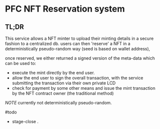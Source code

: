 # PFC NFT Reservation system

## TL;DR
This service allows a NFT minter to upload their minting details in a secure fashion to a centralized db.
users can then 'reserve' a NFT in a deterministically pseudo-random way (seed is based on wallet address), 

once reserved, we either returned a signed version of the meta-data which can be used to:
- execute the mint directly by the end user.
- allow the end user to sign the overall transaction, with the service submitting the transaction via their own private LCD
- check for payment by some other means and issue the mint transaction by the NFT contract owner (the traditional method)

*NOTE* currently not deterministically pseudo-random.

#todo
- stage-close .